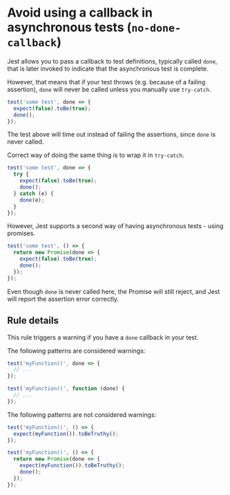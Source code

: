 # Avoid using a callback in asynchronous tests (`no-done-callback`)

Jest allows you to pass a callback to test definitions, typically called `done`,
that is later invoked to indicate that the asynchronous test is complete.

However, that means that if your test throws (e.g. because of a failing
assertion), `done` will never be called unless you manually use `try-catch`.

```js
test('some test', done => {
  expect(false).toBe(true);
  done();
});
```

The test above will time out instead of failing the assertions, since `done` is
never called.

Correct way of doing the same thing is to wrap it in `try-catch`.

```js
test('some test', done => {
  try {
    expect(false).toBe(true);
    done();
  } catch (e) {
    done(e);
  }
});
```

However, Jest supports a second way of having asynchronous tests - using
promises.

```js
test('some test', () => {
  return new Promise(done => {
    expect(false).toBe(true);
    done();
  });
});
```

Even though `done` is never called here, the Promise will still reject, and Jest
will report the assertion error correctly.

## Rule details

This rule triggers a warning if you have a `done` callback in your test.

The following patterns are considered warnings:

```js
test('myFunction()', done => {
  // ...
});

test('myFunction()', function (done) {
  // ...
});
```

The following patterns are not considered warnings:

```js
test('myFunction()', () => {
  expect(myFunction()).toBeTruthy();
});

test('myFunction()', () => {
  return new Promise(done => {
    expect(myFunction()).toBeTruthy();
    done();
  });
});
```
